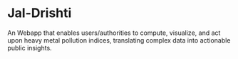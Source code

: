 # Jal-Drishti
An Webapp that enables users/authorities to compute, visualize, and act upon heavy metal pollution indices, translating complex data into actionable public insights.
